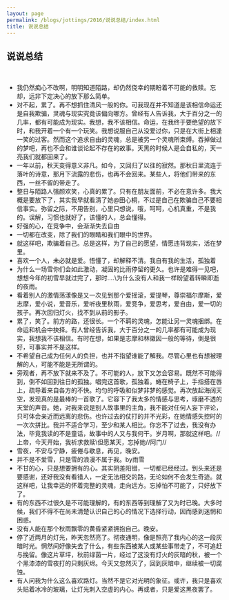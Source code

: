 ```yaml
---
layout: page
permalink: /blogs/jottings/2016/说说总结/index.html
title: 说说总结
---
```


## 说说总结

<br>


- 我仍然痴心不改啊，明明知道陌路，却仍然侥幸的期盼着不可能的救赎。忘却，远非下定决心的放下那么简单。
- 对不起，累了。再不想抓住清风一般的你。可我现在并不知道是该相信命运还是自我欺骗，灵魂与现实究竟该偏向哪方。曾经有人告诉我，大于百分之一的几率，都有可能成为现实。我想，我不该相信。命运，在我终于要绝望的放下时，和我开着一个有一个玩笑。我想说服自己从没爱过你，只是在大街上相逢一笑的过客。然而这个追求自由的灵魂，总是被另一个灵魂所束缚。吞掉做过的梦吧，再也不会和谁谈论起不存在的故事。天黑的时候人是会自私的，天一亮我们就都回来了。
- 一年以前，秋天变得意义非凡。如今，又回归了以往的寂然。那秋日里流连于落叶的诗意，那月下流露的悲伤，也再不会回来。某些人，将他们带来的东西，一丝不留的带走了。
- 整日与陌路人强颜欢笑，心真的累了。只有在朋友面前，不必在意许多。我大概是要放下了，其实我早就看清了她@田心桐，不过是自己在欺骗自己不要相信事实。弥留之际，不用告别，心里只想说，哦，呵呵，心机真重，不是我的。误解，习惯也就好了，该懂的人，总会懂得。
- 好强的心，在竞争中，会渐渐失去自由
- 一切都在改变，除了我们的眼睛和我们眼中的世界。
- 就这样吧，欺骗着自己。总是这样，为了自己的愿望，情愿违背现实，活在梦里。
- 喜欢一个人，未必就是爱。悟懂了，却解释不清。我自有我的生活，孤独着
-  为什么一场雪你们会如此激动，凝固的比雨停留的更久。也许是难得一见吧，想想今年的初雪早就过完了，那时.…\\为什么没有人和我一样盼望着转瞬即逝的夜雨。
- 看着别人的激情荡漾像是又一次见到那个爱摇滚，爱提琴，尊崇福尔摩斯，爱志摩，爱小说，爱音乐，爱听夜里秋雨，爱竞争，爱思考，爱自由，爱一切的孩子。再次回归灯火，找不到从前的影子。
- 累了，笑了。前方的路，还很长。一个不羁的灵魂，怎能让另一灵魂捆绑。在命运和机会中抉择。有人曾经告诉我，大于百分之一的几率都有可能成为现实，我想我不该相信。有时在想，如果是志摩和林徽因一般的等待，倒是很好，可事实并不是这样。
- 不希望自己成为任何人的负担，也并不指望谁能了解我。尽管心里也有想被理解的人，可能不能是无所谓的。
- 旁观者，再不放下就来不及了。不可能的人，放下又怎会容易。既然不可能得到，倒不如回到往日的孤独。唱完这首歌，孤独着。蜷在椅子上，手指搭在唇上，疏导着来自各方的不快。均匀的呼吸和似梦非梦的感觉。再次放起海阔天空，发现真的是最棒的一首歌了。它容下了我太多的情感与思考，琢磨不透的天堂的声音。她，对我来说是别人故事里的主角，我不能对任何人妄下评论，只可体会亲近而远离的悲伤。也许过去的仗打的并不光彩，在她情感失控时的一次次拼比。我并不适合学习，至少和某人相比。你忘不了过去，我没有办法，毕竟我读的不是童话，故事中的人又与我何干。岁月啊，那就这样吧。//上帝，今天开始，我祈求救赎\\但愿某天，忘掉她//阿门//
-  雪夜，不安与宁静，疲倦与歇息，再见，晚安。
- 并不是不爱雪，只是雪的浪漫不属于我。by雨雪
- 不甘的心，只是想要拥有的心。其实阴差阳错，一切都已经经过。到头来还是要感谢，还好我没有看错人，一定无法相交的路，无论如何不会发生奇迹。就这样吧，让我幸运的怀着完整的灵魂，走向远方。忘掉怕不可能了，只好放下了。
-  有的东西不过很久是不可能理解的，有的东西等到理解了又为时已晚。大多时候，我们不得不在尚未清楚认识自己的心的情况下选择行动，因而感到迷惘和困惑。
- 没有人能在那个秋雨飘零的黄昏紧紧拥抱自己。晚安。
- 停了近两月的灯光，昨天忽然亮了。彻夜通明，像是照亮了我内心的这一段灰暗时光。惘然间好像失去了什么，有些东西被某人或某些事带走了，不可追赶与挽留。像这片草坪，秋前绿茵一片，经过了这没有灯火的灰暗的秋，被一个个黑漆漆的雪夜打的只剩灰烬。今天又忽然灭了，回到灰暗中，继续被一切腐蚀。
- 有人问我为什么这么喜欢路灯。当然不是它对光明的象征。或许，我只是喜欢头贴着冰冷的玻璃，让灯光刺入空虚的内心。再或者，只是爱这黑夜罢了。

